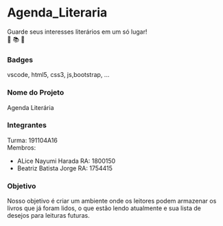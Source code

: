 # Agenda_Literaria
Guarde seus interesses literários em um só lugar!  
📖 📚 📗 

### Badges
vscode, html5, css3, js,bootstrap, ...

### Nome do Projeto
Agenda Literária

### Integrantes
Turma: 191104A16  
Membros:
- ALice Nayumi Harada RA: 1800150
- Beatriz Batista Jorge RA: 1754415

### Objetivo
Nosso objetivo é criar um ambiente onde os leitores podem armazenar os livros que já foram lidos, o que estão lendo atualmente e sua lista de desejos para leituras futuras.  

